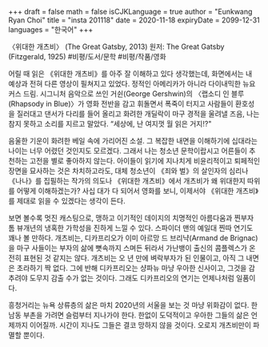 +++
draft = false
math = false
isCJKLanguage = true
author = "Eunkwang Ryan Choi"
title = "insta 201118"
date = 2020-11-18
expiryDate = 2099-12-31
languages = "한국어"
+++

〈위대한 개츠비〉 (The Great Gatsby, 2013) 원저: The Great Gatsby (Fitzgerald, 1925) #비평/도서/문학 #비평/작품/영화

어릴 때 읽은 《위대한 개츠비》를 아주 잘 이해하고 있다 생각했는데, 화면에서는 내 예상과 전혀 다른 영상이 필쳐지고 있었다. 정적인 아메리카가 아니라 다이내믹한 뉴요커스 드림. 시그니처 음악으로 쓰인 거쉰(George Gershwin)의 〈랩소디 인 블루(Rhapsody in Blue)〉가 영화 전반을 감고 휘돌면서 폭죽이 터지고 사람들이 환호성을 질러대고 댄서가 다리를 들어 올리고 화려한 개딜락이 마구 경적을 울려낼 즈음, 나는 참지 못하고 소리를 지르고 말았다. “세상에, 난 여지껏 월 읽은 거지!?"

음울한 기운이 화려한 베일 속에 가리어진 소설. 그 복잡한 내면을 이해하기에 십대라는 나이는 너무 어렸던 것인지도 모르겠다. 그래서 나는 청소년 문학이랍시고 어른들이 추천하는 고전을 별로 좋아하지 않는다. 아이들이 읽기에 지나치게 비윤리적이고 퇴페적인 장면을 묘사하는 것은 차치하고라도, 대체 청소년이 《죄와 벌》의 살인자의 심리나 《나나》를 집필하는 작가의 의도나 《위대한 개츠비》에서 개츠비가 왜 위대한지 따위를 어떻게 이해하겠는가? 사십 대가 다 되어서 영화를 보니, 이제서야 《위대한 개츠비》를 제대로 읽을 수 있겠다는 생각이 든다.

보면 볼수록 멋진 캐스팅으로, 맹하고 이기적인 데이지의 치명적인 아름다움과 찐부자 톰 뷰개년의 냉혹한 가학성을 진하게 느낄 수 있다. 스파이더 맨의 예일대 찐따 연기도 꽤나 볼 만하다. 개츠비는, 디카프리오가 이미 아르망 드 브리냑(Armand de Brignac)을 마구 사들이는 부자의 삶에 뼛속까지 스며든 뒤라서 가난뱅이 출신의 콤플렉스가 온전히 표현된 것 같지는 않다. 개츠비는 오 년 만에 벼락부자가 된 인물이고, 아직 그 내면은 초라하기 짝 없다. 그에 반해 디카프리오는 샹파뉴 마냥 우아한 신사이고, 그것을 감추려야 도무지 감출 수가 없는 것이다. 그래도 디카프리오의 연기는 언제나처럼 일품이다.

흥청거리는 뉴욕 상류층의 삶은 마치 2020년의 서울을 보는 것 마냥 위화감이 없다. 한남동 부촌을 가려면 슬럼부터 지나가야 한다. 한없이 도덕적이고 우아한 그들의 삶은 언제까지 이어질까. 시간이 지나도 그들은 결코 망하지 않을 것이다. 오로지 개츠비만이 파멸할 뿐이다. 